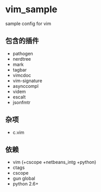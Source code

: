 # vim_sample
sample config for vim

## 包含的插件
* pathogen
* nerdtree
* mark
* tagbar
* vimcdoc
* vim-signature
* asynccompl
* videm
* escalt
* jsonfmtr

## 杂项
* c.vim

## 依赖
* vim (+cscope +netbeans_intg +python)
* ctags
* cscope
* gun global
* python 2.6+

